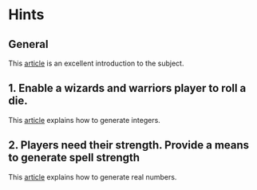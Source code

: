# Hints

## General

This [article][system-random] is an excellent introduction to the subject.

## 1. Enable a wizards and warriors player to roll a die.

This [article][random-integers] explains how to generate integers.

## 2. Players need their strength. Provide a means to generate spell strength

This [article][random-reals] explains how to generate real numbers.

[system-random]: https://docs.microsoft.com/en-us/dotnet/api/system.random?view=netcore-3.1
[random-integers]: https://docs.microsoft.com/en-us/dotnet/api/system.random.next?view=netcore-3.1
[random-reals]: https://docs.microsoft.com/en-us/dotnet/api/system.random.nextdouble?view=netcore-3.1